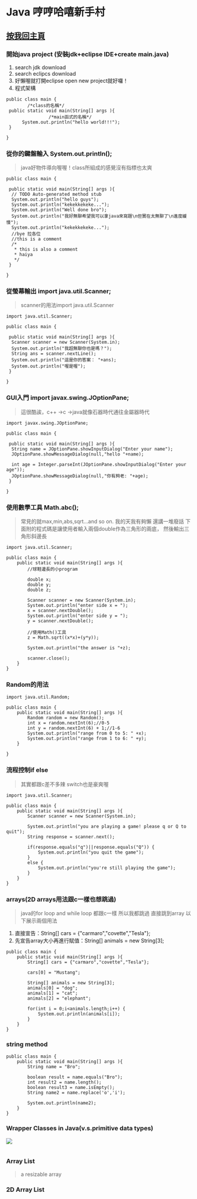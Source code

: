 # Java 哼哼哈嘻新手村

## [按我回主頁](https://hackmd.io/O0iQ0w_bQdmtgqBqhx-EZg?view)

### 開始java project  (安裝jdk+eclipse IDE+create main.java)

1. search jdk download
2. search eclipcs download
3. 好懶喔就打開eclipse open new project就好囉！
4. 程式架構
```
public class main {
        /*class的名稱*/
 public static void main(String[] args ){
                /*main函式的名稱*/
      System.out.println("hello world!!!");
 }

}
```

### 從你的鍵盤輸入 System.out.println();
> java好物件導向喔喔！class所組成的感覺沒有指標也太爽
```
public class main {

 public static void main(String[] args ){
  // TODO Auto-generated method stub
  System.out.println("hello guys");
  System.out.println("kekekkekeke...");
  System.out.println("Well done bro");
  System.out.println("我好無聊希望我可以拿java來寫題\n但實在太無聊了\n進度緩慢");
  System.out.println("kekekkekeke...");
  //bye 拉各位
  //this is a comment
  /*
   * this is also a comment
   * haiya
   */
 }

}
```

### 從螢幕輸出   import java.util.Scanner;
> scanner的用法import java.util.Scanner
```
import java.util.Scanner;

public class main {

 public static void main(String[] args ){
  Scanner scanner = new Scanner(System.in);
  System.out.println("我超無聊你也是嗎？");
  String ans = scanner.nextLine();
  System.out.println("這是你的答案： "+ans);
  System.out.println("喔是喔");
 }

}
```

### GUI入門    import javax.swing.JOptionPane;
>這很酷誒，c++ ->c ->java就像石器時代通往金屬器時代
```
import javax.swing.JOptionPane;

public class main {

 public static void main(String[] args ){
  String name = JOptionPane.showInputDialog("Enter your name");
  JOptionPane.showMessageDialog(null,"hello "+name);
  
  int age = Integer.parseInt(JOptionPane.showInputDialog("Enter your age"));
  JOptionPane.showMessageDialog(null,"你有夠老: "+age);
 }

}
```

### 使用數學工具 Math.abc();
>常見的就max,min,abs,sqrt...and so on.
>我的天我有夠懶
>還講一堆廢話
>下面附的程式碼是讓使用者輸入兩個double作為三角形的兩底，
>然後輸出三角形斜邊長
```
import java.util.Scanner;

public class main {
	public static void main(String[] args ){
		//球鞋邊長的小program
		
		double x;
		double y;
		double z;
		
		Scanner scanner = new Scanner(System.in);
		System.out.println("enter side x = ");
		x = scanner.nextDouble(); 
		System.out.println("enter side y = ");
		y = scanner.nextDouble();
		
		//使用Math()工具
		z = Math.sqrt((x*x)+(y*y));
		
		System.out.println("the answer is "+z);
		
		scanner.close();		
	}
}
```
### Random的用法
```
import java.util.Random;

public class main {
	public static void main(String[] args ){
		Random random = new Random();
		int x = random.nextInt(6);//0-5
		int y = random.nextInt(6) + 1;//1-6
		System.out.println("range from 0 to 5: " +x);
		System.out.println("range from 1 to 6: " +y);
	}

}

```
### 流程控制if else
>其實都跟c差不多辣
>switch也是豪爽喔
```
import java.util.Scanner;

public class main {
	public static void main(String[] args ){
		Scanner scanner = new Scanner(System.in);
		
		System.out.println("you are playing a game! please q or Q to quit");
		String response = scanner.next();
		
		if(response.equals("q")||response.equals("Q")) {
			System.out.println("you quit the game");
		}
		else {
			System.out.println("you're still playing the game");
		}
	}
}

```

### arrays(2D arrays用法跟c一樣也想跳過)

>java的for loop and while loop 都跟c一樣
>所以我都跳過
>直接跳到array
以下展示兩個用法
1. 直接宣告：String[] cars = {"carmaro","covette","Tesla"};
2. 先宣告array大小再進行賦值：String[] animals = new String[3];
```
public class main {
	public static void main(String[] args ){
		String[] cars = {"carmaro","covette","Tesla"};
		
		cars[0] = "Mustang";
		
		String[] animals = new String[3];
		animals[0] = "dog";
		animals[1] = "cat";
		animals[2] = "elephant";
		
		for(int i = 0;i<animals.length;i++) {
			System.out.println(animals[i]);
		}
	}
}

```
### string method
```
public class main {
	public static void main(String[] args ){
		String name = "Bro";
		
		boolean result = name.equals("Bro");
		int result2 = name.length();
		boolean result3 = name.isEmpty();
		String name2 = name.replace('o','i');
		
		System.out.println(name2);
	}
}

```

### Wrapper Classes in Java(v.s.primitive data types)
![](https://i.imgur.com/6HzEwKj.png)
```

```

### Array List
>a resizable array

### 2D Array List


